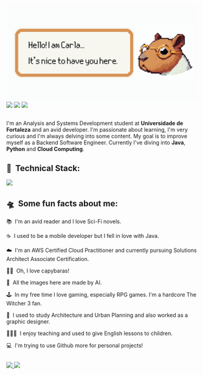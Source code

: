 <div align="center">
  <img src="https://github.com/carlaprudencio/carlaprudencio/blob/main/index_01.png?raw=true" alt="header-ca">
</div>
<div align="left"> 
    <a href="https://www.linkedin.com/in/carlavprudencio/" target="_blank" rel="author"><img src="https://img.shields.io/badge/-LinkedIn-%230077B5?style=for-the-badge&logo=linkedin&logoColor=white" target="_blank"></a> 
   <a href="https://instagram.com/carlavies" target="_blank"><img src="https://img.shields.io/badge/-Instagram-%23E4405F?style=for-the-badge&logo=instagram&logoColor=white" target="_blank"></a>
    <a href = "mailto:carlavprudencio@gmail.com"><img src="https://img.shields.io/badge/-Gmail-%23333?style=for-the-badge&logo=gmail&logoColor=white" target="_blank"></a>

##

<p>I'm an Analysis and Systems Development student at <strong>Universidade de Fortaleza</strong> and an avid developer. I'm passionate about learning, I'm very curious and I'm always delving into some content. My goal is to improve myself as a Backend Software Engineer. Currently I've diving into <strong>Java</strong>, <strong>Python</strong> and <strong>Cloud Computing</strong>.</p>

<h2 align="left">🚀 &nbsp;Technical Stack: </h2>
<p align="left">
    <img src="https://skillicons.dev/icons?i=java,python,swift,javascript,mysql,spring,maven,docker,kafka,kubernetes,aws,git,github" />
</p>

<h2 align="left">🛸 &nbsp;Some fun facts about me: </h2>
<p>📚 &nbsp;I'm an avid reader and I love Sci-Fi novels.</p>
<p>☕ &nbsp;I used to be a mobile developer but I fell in love with Java.</p>
<p>☁️ &nbsp;I'm an AWS Certified Cloud Practitioner and currently pursuing Solutions Architect Associate Certification.</p>
<p>🫰🏻 &nbsp;Oh, I love capybaras!</p>
<p>🤖 &nbsp;All the images here are made by AI.</p>
<p>🕹️ &nbsp;In my free time I love gaming, especially RPG games. I'm a hardcore The Witcher 3 fan.</p>
<p>📐 &nbsp;I used to study Architecture and Urban Planning and also worked as a graphic designer.</p>
<p>👩🏻‍🏫 &nbsp;I enjoy teaching and used to give English lessons to children.</p>
<p>💻 &nbsp;I'm trying to use Github more for personal projects!</p>

##

<div>
<a href="">
<img height = "180em" src="https://github-readme-stats.vercel.app/api?username=carlaprudencio&show_icons=true&theme=calm&include_all_commits=true&count_private=true"/>
<img height = "180em" src="https://github-readme-stats.vercel.app/api/top-langs/?username=carlaprudencio&show_icons=true&theme=calm&langs_count=8"/>
</div>
